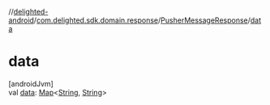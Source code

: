 //[delighted-android](../../../index.md)/[com.delighted.sdk.domain.response](../index.md)/[PusherMessageResponse](index.md)/[data](data.md)

# data

[androidJvm]\
val [data](data.md): [Map](https://kotlinlang.org/api/latest/jvm/stdlib/kotlin.collections/-map/index.html)&lt;[String](https://kotlinlang.org/api/latest/jvm/stdlib/kotlin/-string/index.html), [String](https://kotlinlang.org/api/latest/jvm/stdlib/kotlin/-string/index.html)&gt;
